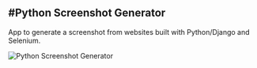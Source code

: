 #Python Screenshot Generator
--------

App to generate a screenshot from websites built with Python/Django and Selenium.

![Python Screenshot Generator](/static/img/python_screenshot_generator.png)
